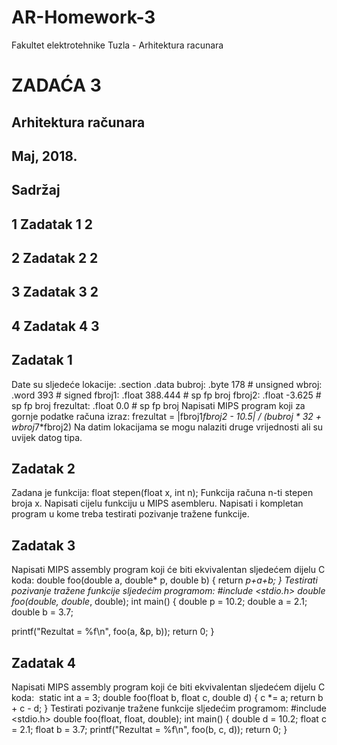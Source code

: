 # AR-Homework-3
Fakultet elektrotehnike Tuzla - Arhitektura racunara 

# ZADAĆA 3

## Arhitektura računara

## Maj, 2018.

## Sadržaj

## 1 Zadatak 1 2

## 2 Zadatak 2 2

## 3 Zadatak 3 2

## 4 Zadatak 4 3


## Zadatak 1

Date su sljedeće lokacije:
.section .data
bubroj: .byte 178 # unsigned
wbroj: .word 393 # signed
fbroj1: .float 388.444 # sp fp broj
fbroj2: .float -3.625 # sp fp broj
frezultat: .float 0.0 # sp fp broj
Napisati MIPS program koji za gornje podatke računa izraz:
frezultat = |fbroj1*fbroj2 - 10.5| / (bubroj * 32 + wbroj*7*fbroj2)
Na datim lokacijama se mogu nalaziti druge vrijednosti ali su uvijek datog tipa.

## Zadatak 2

Zadana je funkcija:
float stepen(float x, int n);
Funkcija računa n-ti stepen broja x. Napisati cijelu funkciju u MIPS asembleru. Napisati i
kompletan program u kome treba testirati pozivanje tražene funkcije.

## Zadatak 3

Napisati MIPS assembly program koji će biti ekvivalentan sljedećem dijelu C koda:
​double foo(double a, double* p, double b) {
return *p+a+b;
}
Testirati pozivanje tražene funkcije sljedećim programom:
#include <stdio.h>
double foo(double, double*, double);
int main() {
double p = 10.2;
double a = 2.1;
double b = 3.7;


printf("Rezultat = %f\n", foo(a, &p, b));
return 0;
}

## Zadatak 4

Napisati MIPS assembly program koji će biti ekvivalentan sljedećem dijelu C koda:
​ static int a = 3;
double foo(float b, float c, double d) {
c *= a;
return b + c - d;
}
Testirati pozivanje tražene funkcije sljedećim programom:
#include <stdio.h>
double foo(float, float, double);
int main() {
double d = 10.2;
float c = 2.1;
float b = 3.7;
printf("Rezultat = %f\n", foo(b, c, d));
return 0;
}


